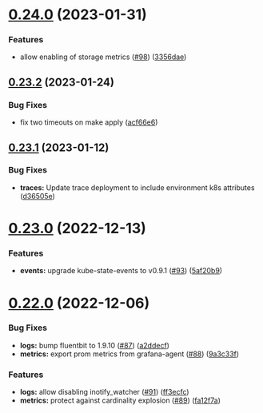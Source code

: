 # [0.24.0](https://github.com/observeinc/manifests/compare/v0.23.2...v0.24.0) (2023-01-31)


### Features

* allow enabling of storage metrics ([#98](https://github.com/observeinc/manifests/issues/98)) ([3356dae](https://github.com/observeinc/manifests/commit/3356dae94f137d7a3e32d1bdee8bbdbcb0aa6c2b))



## [0.23.2](https://github.com/observeinc/manifests/compare/v0.23.1...v0.23.2) (2023-01-24)


### Bug Fixes

* fix two timeouts on make apply ([acf66e6](https://github.com/observeinc/manifests/commit/acf66e63cc79e61c1f2882532f9121804c6bb690))



## [0.23.1](https://github.com/observeinc/manifests/compare/v0.23.0...v0.23.1) (2023-01-12)


### Bug Fixes

* **traces:** Update trace deployment to include environment k8s attributes ([d36505e](https://github.com/observeinc/manifests/commit/d36505e8834ccb4c9b4053b25187d3682b4b4543))



# [0.23.0](https://github.com/observeinc/manifests/compare/v0.22.0...v0.23.0) (2022-12-13)


### Features

* **events:** upgrade kube-state-events to v0.9.1 ([#93](https://github.com/observeinc/manifests/issues/93)) ([5af20b9](https://github.com/observeinc/manifests/commit/5af20b9da76ab465e5e8ddae75de2abf89a53b12))



# [0.22.0](https://github.com/observeinc/manifests/compare/v0.21.0...v0.22.0) (2022-12-06)


### Bug Fixes

* **logs:** bump fluentbit to 1.9.10 ([#87](https://github.com/observeinc/manifests/issues/87)) ([a2ddecf](https://github.com/observeinc/manifests/commit/a2ddecfe168ba072b78f253bbf13fd99490c57b9))
* **metrics:** export prom metrics from grafana-agent ([#88](https://github.com/observeinc/manifests/issues/88)) ([9a3c33f](https://github.com/observeinc/manifests/commit/9a3c33faab57a48c73e495eed65aceb308d6b0eb))


### Features

* **logs:** allow disabling inotify_watcher ([#91](https://github.com/observeinc/manifests/issues/91)) ([ff3ecfc](https://github.com/observeinc/manifests/commit/ff3ecfcfde96e2db436bc6175a05f3ebf90874e5))
* **metrics:** protect against cardinality explosion ([#89](https://github.com/observeinc/manifests/issues/89)) ([fa12f7a](https://github.com/observeinc/manifests/commit/fa12f7a1cf474e35aae75fe0da35847f2a45e743))



